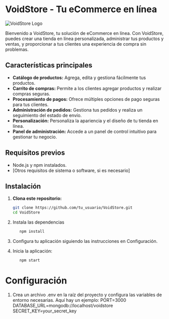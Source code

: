 # VoidStore - Tu eCommerce en línea

![VoidStore Logo](/path/to/logo.png)

Bienvenido a VoidStore, tu solución de eCommerce en línea. Con VoidStore, puedes crear una tienda en línea personalizada, administrar tus productos y ventas, y proporcionar a tus clientes una experiencia de compra sin problemas.

## Características principales

- **Catálogo de productos:** Agrega, edita y gestiona fácilmente tus productos.
- **Carrito de compras:** Permite a los clientes agregar productos y realizar compras seguras.
- **Procesamiento de pagos:** Ofrece múltiples opciones de pago seguras para tus clientes.
- **Administración de pedidos:** Gestiona tus pedidos y realiza un seguimiento del estado de envío.
- **Personalización:** Personaliza la apariencia y el diseño de tu tienda en línea.
- **Panel de administración:** Accede a un panel de control intuitivo para gestionar tu negocio.

## Requisitos previos

- Node.js y npm instalados.
- [Otros requisitos de sistema o software, si es necesario]

## Instalación

1. **Clona este repositorio:**

   ```bash
   git clone https://github.com/tu_usuario/VoidStore.git
   cd VoidStore

  1. Instala las dependencias
      ```bash
         npm install
  2. Configura tu aplicación siguiendo las instrucciones en Configuración.
  3.  Inicia la aplicación:
      ```bash
         npm start

  # Configuración
   1. Crea un archivo .env en la raíz del proyecto y configura las variables de entorno necesarias. Aquí hay un ejemplo:
      PORT=3000
      DATABASE_URL=mongodb://localhost/voidstore
      SECRET_KEY=your_secret_key

    
